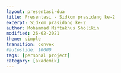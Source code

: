 ```yaml
---
layout: presentasi-dua
title: Presentasi - Sidkom prasidang ke-2
excerpt: Sidkom prasidang ke-2
author: Mohammad Miftakhus Sholikin
modified: 26-02-2021
theme: simple
transition: convex
#autoslide: 10000 
tags: [personal project]
category: [akademik]
---
```




<script>
 <style>
	mark {
		background-color: white;
		color: "#800000ff";
	}
 </style>
</script>

<section
 data-markdown
 data-transition="zoom"
 id = "sampul">
 <script>
  <!-- .slide: class="center" -->
  <h4><a href = "{{ site.github.url }}/laman/akademik/"><b>Kajian <i>in silico</i> dan <i>in vitro</i> peptida antimikroba pada<br>ayam broiler dan anak babi</b></a></h4>
  <hr><small><b>Mohammad Miftakhus Sholikin</b><br><br><small>Dibimbing oleh:</small><br>Prof. Dr. Ir. Nahrowi, MS.c.<br>Dr. Anuraga Jayanegara, S.Pt., M.Sc.<br>Prof. Dr. Ir. Aris Tri Wahyudi, M.S.</small>
 </script>
</section>

<section
 data-markdown
 data-transition="slide-in fade-out"
 id = "daftar-isi">
 <script>
 <h4 style="text-align:left"><a href="#/sampul">Daftar Isi</a></h4>
 <h4 style="text-align:left"><small><a href="{{ site.github.url }}/akademik/presentasi-sidkom-prasidang/?print-pdf#/sampul">Cetak</a></small></h4>
 <div class="three-column">
  <div>
   <p style="font-size:25px">
    <a href="#/pendahuluan">1. Pendahuluan</a><br><br>
    <a href="#/permasalahan"><small>1.1 Permasalahan</small></a><br>
    <a href="#/ketergantungan"><small>1.2 Ketergantungan</small></a><br>
    <a href="#/alternatif"><small>1.3 Alternatif</small></a><br>
    <a href="#/peptida-antimikroba"><small>1.4 Peptida Antimikroba (AMP)</small></a><br>
    <a href="#/keunggulan-amp"><small>1.5 Keunggulan AMP</small></a><br>
    <a href="#/tujuan"><small>1.6 Tujuan</small></a><br>
    <a href="#/rumusan-masalah"><small>1.7 Rumusan Masalah</small></a><br>
    <a href="#/kebaruan"><small>1.8 Kebaruan</small></a><br>
    <a href="#/ruang-lingkup"><small>1.9 Ruang Lingkup</small></a><br>
   </p>
  </div>
  <div>
   <p style="font-size:25px">
    <a href="#/materi-metode">2. Materi dan Metode</a><br><br>
    <a href="#/tahapan-dan-parameter-penelitian"><small>2.1 Tahapan dan Parameter Penelitian</small></a><br>
    <a href="#/aku"><small>2.2 Analisis Komponen Utama</small></a><br>
    <a href="#/meta-analisis"><small>2.3 Meta-Analisis</small></a><br>
    <a href="#/sintesis-clp1"><small>2.4 Sintesis Peptida CLP1</small></a><br>
    <a href="#/antikanker"><small>2.5 Uji Antikanker</small></a><br>
    <br><a href="#/hasil-pembahasan">3. Hasil dan Pembahasan</a><br><br>
    <a href="#/karakteristik-amp"><small>3.1 Karakteristik AMP</small></a><br>
   </p>
  </div>
  <div>
   <p style="font-size:25px">
    <a href="#/peptida-clp1"><small>3.2 Peptida CLP1</small></a><br>
    <a href="#/antikanker-maggot"><small>3.3 Antikanker dari Maggot</small></a><br>
    <a href="#/meta-broiler-1"><small>3.4 Meta-Analisis Ayam Broiler</small></a><br>
    <a href="#/meta-babi-1"><small>3.4 Meta-Analisis Anak Babi</small></a><br>
    <br><a href="#/simpulan">4. Simpulan</a><br><br>
    <a href="#/simpulan-penelitian"><small>4.1 Simpulan</small></a><br><br>
    <a href="#/publikasi">5. Publikasi</a><br>
    <a href="#/publikasi-penelitian"><small>5.1 Publikasi</small></a><br>
  </div>
 </div>
 </script>
</section>

<section
 data-markdown
 data-transition="slide-in fade-out"
 id = "pendahuluan">
 <script>
 <!-- .slide: class="center" -->
 <h4><a href="#/daftar-isi">Pendahuluan</a></h4>
 </script>
</section>

<section
 data-markdown
 data-transition="slide-in fade-out"
 id = "permasalahan">
 <script>
 <h4><a href="#/daftar-isi">Permasalahan</a></h4>
 <div class="two-column">
   <div>
   <img src="{{ site.github.url }}/images/postingan/2021-01-26-presentasi-sidkom-prasidang/presentasi-sidkom-permasalahan.svg">
  </div>
  <div>
   <br><p align="justify" style="font-size:18px">Antibiotik imbuhan pakan (<mark><b>AIP</b></mark>) yang sering dipergunakan pada ternak ayam broiler dan anak babi yakni avilamycin, bacitracin, enramycin, flavomycin, halquinol, lincomycin, narasin, salinomycin, tiamulin, tylosin, dan virginiamycin <a href="https://www.pubvet.com.br/uploads/564b4cc69fbde87e053e3ae1b6d1f29b.pdf">(Cardinal <i>et al</i>. 2020)</a></p>
   <p style="font-size:18px">Damapak negatif penggunaan AIP<br>1. Residu<br> 2. Resistensi<br> 3. Alergi<br> 4. Kanker</p>
   <p style="font-size:18px">Pelarangan penggunaan AIP oleh <mark>FAO, Uni Eropa, dan WHO</mark> (FAO dan IFIF 2010; Anom 2019; Bronzwaer <i>et al</i>. 2019). Pembatasan dan pelarangan AIP oleh <mark>Kementrian Pertanian</mark> melalui <mark>permentan nomer 14 tahun 2017</mark> (Kementan 2017)</p>
  </div>
 </div>
 </script>
</section>

<section
 data-markdown
 data-transition="slide-in fade-out"
 id = "ketergantungan">
 <script>
 <h4><a href="#/daftar-isi">Ketergantungan</a></h4>
 <div class="two-column">
   <div>
   <img src="{{ site.github.url }}/images/postingan/2021-01-26-presentasi-sidkom-prasidang/presentasi-sidkom-ketergantungan.svg">
  </div>
  <div>
   <br><p align="justify" style="font-size:35px">Lalu apa yang menyebabkan peternak bergantung dengan AIP?</p>
   <p style="font-size:30px">1. Efisiensi<br> 2. Tropis<br> 3. Penyakit<br> 4. <a href="https://en.wikipedia.org/wiki/Biosecurity"><b>Biosekuriti?</b></a></p>
  </div>
 </div>
 </script>
</section>

<section
 data-markdown
 data-transition="slide-in fade-out"
 id = "alternatif">
 <script>
 <h4><a href="#/daftar-isi">Alternatif</a></h4>
 <div class="two-column">
   <div>
   <img src="{{ site.github.url }}/images/postingan/2021-01-26-presentasi-sidkom-prasidang/presentasi-sidkom-alternatif.png">
  </div>
  <div>
   <br><p align="justify" style="font-size:25px">Alternatif antibiotik imbuhan pakan menurut Gadde <i>et al.</i> (2017) antara lain:</p>
   <p class="paragraf-column" style="font-size:25px">1. Probiotik<br> 2. Prebiotik<br> 3. Simbiotik<br> 4. Silika aktif<br> 5. Fitobiotik<br> 6. Asam organik<br> 7. <mark>Peptida aktif</mark><br> 8. Hiperimun</p>
  </div>
 </div>
 </script>
</section>

<section
 data-markdown
 data-transition="slide-in fade-out"
 id = "peptida-antimikroba">
 <script>
 <h4><a href="#/daftar-isi">Peptida Antimikroba (AMP)</a></h4>
 <div class="two-column">
   <div>
   <img src="{{ site.github.url }}/images/postingan/2021-01-26-presentasi-sidkom-prasidang/presentasi-sidkom-peptida-antimikroba.svg">
  </div>
  <div>
   <br><p align="justify" style="font-size:20px">AMP memiliki karakteristik sebagai berikut (Park <i>et al</i>. 2015; Wang <i>et al</i>. 2016; Gadde <i>et al</i>. 2017).</p>
   <p align="left" class="paragraf-column" style="font-size:18px">1. Peptida (12-100 asam amino)<br> 2. Bersifat amfipatik<br> 3. Berukuran 4-12 kDa<br> 4. Bersifat bakteriostatik dan/atau bakterisidal terhadap bakteri gram-positif, gram-negartif, fungi, khamir, dan virus</p>
   <p align="justify" style="font-size:20px">Sumber AMP yaitu bakteri, fungi, tumbuhan, dan hewan (kelas amfibia dan <mark>insekta</mark>) (Bopari <i>et al</i>. 2020).</p>
   <p align="justify" style="font-size:20px">Peptida asal serangga dikelompokan menjadi lima jenis peptida berdasarkan struktur dan jumlah asam amino (glisin, prolin, dan sistein) (Yi <i>et al</i>. 2014).</p>
  </div>
 </div>
 </script>
</section>

<section
 data-markdown
 data-transition="slide-in fade-out"
 id = "keunggulan-amp">
 <script>
 <h4><a href="#/daftar-isi">Keunggulan AMP</a></h4>
 <div class="two-column">
   <div>
   <img src="{{ site.github.url }}/images/postingan/2021-01-26-presentasi-sidkom-prasidang/presentasi-sidkom-keunggulan-amp.svg">
  </div>
  <div>
   <p align="justify" style="font-size:25px">Keunggulan AMP sebagai pemacu pertumbuhan pada ayam broiler dan anak babi (Hao Xiao <i>et al</i>. 2015).</p>
   <p align="justify" style="font-size:25px">1. Tidak menimbulkan residu<br> 2. Antimikroba spektrum luas<br> 3. Bersifat antikanker<br> 4. Menurunkan konversi pakan<br> 5. Meningkatkan bobot potong<br> 6. Memperbaiki morfologi usus halus</p>
  </div>
 </div>
 </script>
</section>

<section
 data-markdown
 data-transition="slide-in fade-out"
 id = "tujuan">
 <script>
 <h4><a href="#/daftar-isi">Tujuan</a></h4>
 <p align="justify" style="font-size:25px"><mark>Tujuan umum</mark>: evaluasi peptida antimikroba berdasarkan kajian <i>in silico</i> dan <i>in vitro</i> terhadap performa pertumbuhan dari ayam broiler dan anak babi.<br><mark>Tujuan khusus</mark>:<br> (i) karakteristik AMP,<br> (ii) sintesis CLP1,<br> (iii) ekstrak maggot sebagai antikanker,<br> (iv) kajian komprehensif AMP pada ayam broiler dan anak babi, dan<br> (v) level optimal pemberiannya.</p>
 </script>
</section>

<section
 data-markdown
 data-transition="slide-in fade-out"
 id = "rumusan-masalah">
 <script>
 <h4><a href="#/daftar-isi">Rumusan Masalah</a></h4>
 <p align="center" style="font-size:18px"><img src="{{ site.github.url }}/images/postingan/2021-01-26-presentasi-sidkom-prasidang/presentasi-sidkom-rumusan-masalah.svg", width=775px> <br>Rumusan Masalah <mark>Kajian <i>In Silico</i> dan <i>In Vitro</i> Peptida Antimikroba pada Ayam Broiler dan Anak Babi</mark></p>
 </script>
</section>

<section
 data-markdown
 data-transition="slide-in fade-out"
 id = "kebaruan">
 <script>
 <h4><a href="#/daftar-isi">Kebaruan</a></h4>
   <p align="left" style="font-size:20px"><mark>Penelitian terdahulu</mark>:<br> 1. Park <i>et al</i>. (2017) berhasil mengidentifikasi dan mengisolasi AMP (cecropin like-peptide 1 atau CLP1) dari maggot,<br> 2. Meta-analisis aditif antimikroba (tidak hanya AMP) telah dilaporkan oleh Vanrolleghem <i>et al</i>. (2019) dan Xu <i>et al</i>. (2021) pada ternak babi.</p>
   <p align="left" style="font-size:20px"><mark>Keunggulan penelitian ini</mark>:<br> 1. Kajian metadata AMP asal serangga,<br> 2. Sintesis <i>in vitro</i> AMP dan ekstrak antikanker maggot,<br> 3. Kajian komprehensif dan level optimal AMP pada ayam broiler dan anak babi<br></p>
   <p align="left" style="font-size:20px"><mark>Kebaruan</mark>:<br> 1. Produk fragmen plasmid T7-IRES-Kozak-CLP1 dari maggot,<br> 2. Produk ekstrak antikanker maggot<br> 3. Metodologi pemetaan karakteristik AMP berdasarkan bobot molekul, sekuen asam amino, dan nilai konsentrasi hambat minimal,<br> 4. Metodologi kajian komprehensif <i>in vivo</i> AMP dan rekomendasi level pengguanaannya.</p>
 </script>
</section>

<section
 data-markdown
 data-transition="slide-in fade-out"
 id = "ruang-lingkup">
 <script>
 <h4><a href="#/daftar-isi">Ruang Lingkup</a></h4>
 <p align="center" style="font-size:20px"><img src="{{ site.github.url }}/images/postingan/2021-01-26-presentasi-sidkom-prasidang/presentasi-sidkom-ruang-lingkup.svg", width=475px> <br>Ruang lingkup <mark>Kajian <i>In Silico</i> dan <i>In Vitro</i> Peptida Antimikroba pada Ayam Broiler dan Anak Babi</mark>, pengertian <i>in silico</i> adalah kajian tentang pemodelan baik empiris ataupun dinamis dari suatu sistem biologi sedangkan <i>in vitro</i> adalah kajian sel atau molekul diluar konteks biologis normalnya</p>
 </script>
</section>

<section
 data-markdown
 data-transition="slide-in fade-out"
 id = "materi-metode">
 <script>
 <!-- .slide: class="center" -->
 <h4><a href="#/daftar-isi">Materi dan Metode</a></h4>
 </script>
</section>

<section
 data-markdown
 data-transition="slide-in fade-out"
 id = "tahapan-dan-parameter-penelitian">
 <script>
 <h4><a href="#/daftar-isi">Tahapan dan Parameter Penelitian</a></h4>
 <p align="center" style="font-size:18px"><img src="{{ site.github.url }}/images/postingan/2021-01-26-presentasi-sidkom-prasidang/presentasi-sidkom-tahapan-dan-parameter-penelitian.svg", width=675px> <br>Tahapan dan parameter <mark>Kajian <i>In Silico</i> dan <i>In Vitro</i> Peptida Antimikroba pada Ayam Broiler dan Anak Babi</mark>.</p>
 </script>
</section>

<section
 data-markdown
 data-transition="slide-in fade-out"
 id = "aku">
 <script>
 <h4><a href="#/daftar-isi">Analisis Komponen Utama</a></h4>
 <div class="two-column">
   <div>
     <br><p align="justify" style="font-size:30px">Mereduksi data dari multivariabel menjadi komponen utama yang lebih sederhana</a></p>
     <p style="font-size:25px">Tujuan:<br> 1. Penyederhanaan data<br> 2. Ukuran statistik --> <mark>nilai eigen</mark><br> 3. Karakterisasi data --> <mark>grafik biplot</mark></p>
  </div>
  <div>
   <img src="{{ site.github.url }}/images/postingan/2021-01-26-presentasi-sidkom-prasidang/presentasi-sidkom-aku.svg">
  </div>
 </div>
 </script>
</section>

<section
 data-markdown
 data-transition="slide-in fade-out"
 id = "langkah-aku">
 <script>
 <h4><a href="#/daftar-isi">Analisis Komponen Utama</a></h4>
 <p style="font-size:18px"><img src="{{ site.github.url }}/images/postingan/2021-01-26-presentasi-sidkom-prasidang/presentasi-sidkom-langkah-aku.svg", height=475px><br>Langkah tabulasi data dan nalisis menggunakan analisis komponen utama</p>
 </script>
</section>

<section
 data-markdown
 data-transition="slide-in fade-out"
 id = "meta-analisis">
 <script>
 <h4><a href="#/daftar-isi">Meta-Analisis</a></h4>
 <div class="two-column">
   <div>
     <br><p align="justify" style="font-size:30px">Kuantifikasi hasil-hasil penelitian agar kajian menjadi komprehensif. Adapun pemilahan literatur mengacu pada PRISMA-P (<a href="https://www.bmj.com/lookup/doi/10.1136/bmj.g7647">Shamseer et al. 2015</a>)</p>
     <p style="font-size:25px; color:#b32400">1. Identifikasi<br> 2. Penyortiran<br> 3. Kelayakan<br> 4. Penyusunan data</p>
  </div>
  <div>
   <img src="{{ site.github.url }}/images/postingan/2021-01-26-presentasi-sidkom-prasidang/presentasi-sidkom-metal.svg">
  </div>
 </div>
 </script>
</section>

<section
 data-markdown
 data-transition="slide-in fade-out"
 id = "sintesis-clp1">
 <script>
 <h4><a href="#/daftar-isi">Sintesis <i>Cecropin Like-Peptide</i> 1 asal Maggot</a></h4>
 <div class="two-column">
   <div>
     <p align="justify" style="font-size:30px">RNA diekstraksi dari maggot (<i>Hermitia illucens</i>)</p>
     <p style="font-size:25px; color:#b32400"><b>Komplemen DNA CLP1</b>: 5’-GGT TGG CGG AAG AGG GTC TTC; 3’- TTA TCC TTG TTG TGG TGG TCC ACC TCG<br></p>
     <p style="font-size:25px; color:#b32400"><b>T7</b>: 5’ – AAC GAC GGC CAG TGA ATT GTA ATA</p>
     <p style="font-size:25px; color:#b32400"><b>IRES (<i>internal ribosome entry site</i>)</b>: 5’ – ATG GGT GGT GGC CAT ATT ATC ATC</p>
     <p style="font-size:25px; color:#b32400"><b><i>His-tagged</i> (<i>internal ribosome entry site</i>)</b>: 5’ – ATG GTG ATG GTG ATG ATG</p>
  </div>
  <div>
   <img src="{{ site.github.url }}/images/postingan/2021-01-26-presentasi-sidkom-prasidang/presentasi-sidkom-pembuatan-clp1.svg">
  </div>
 </div>
 </script>
</section>

<section
 data-markdown
 data-transition="slide-in fade-out"
 id = "ektraksi-rna">
 <script>
 <h4><a href="#/daftar-isi">Ekstraksi RNA asal Maggot</a></h4>
 <p align="center" style="font-size:18px"><img src="{{ site.github.url }}/images/postingan/2021-01-26-presentasi-sidkom-prasidang/presentasi-sidkom-ekstraksi-rna.png", height=350px><br> Langkah ekstraksi RNA dari Maggot</p>
 </script>
</section>

<section
 data-markdown
 data-transition="slide-in fade-out"
 id = "pembuatan-fragmen-clp1">
 <script>
 <h4><a href="#/daftar-isi">Pembuatan Plasmid T7-IRES-Kozak-CLP1</a></h4>
 <p align="center" style="font-size:18px"><img src="{{ site.github.url }}/images/postingan/2021-01-26-presentasi-sidkom-prasidang/presentasi-sidkom-pembuatan-fragmen-clp1.svg", height=450px><br> Langkah pembuatan plasmid T7-IRES-Kozak-CLP1</p>
 </script>
</section>

<section
 data-markdown
 data-transition="slide-in fade-out"
 id = "antikanker">
 <script>
 <h4><a href="#/daftar-isi">Uji Antikanker</a></h4>
 <p align="center" style="font-size:18px"><img src="{{ site.github.url }}/images/postingan/2021-01-26-presentasi-sidkom-prasidang/presentasi-sidkom-uji-antikanker.svg", height=475px><br> Ekstrak akuades dan etanol maggot, Sel kanker <b>MOLT4</b> (<a href="https://en.wikipedia.org/wiki/Acute_lymphoblastic_leukemia">leukemia limfoblastik akut</a>)<br>dan <b>K562</b> (<a href="https://en.wikipedia.org/wiki/Chronic_myelogenous_leukemia">leukemia myelogenous kronis</a>)</p>
 </script>
</section>

<section
 data-markdown
 data-transition="slide-in fade-out"
 id = "langkah-antikanker">
 <script>
 <h4><a href="#/daftar-isi">Langkah Uji Antikanker</a></h4>
 <p align="center" style="font-size:18px"><img src="{{ site.github.url }}/images/postingan/2021-01-26-presentasi-sidkom-prasidang/presentasi-sidkom-langkah-uji-antikanker.svg", height=450px><br> Langkah uji antikanker ekstrak etanol dan akuades dari maggot</p>
 </script>
</section>

<section
 data-markdown
 data-transition="slide-in fade-out"
 id = "hasil-pembahasan">
 <script>
 <!-- .slide: class="center" -->
 <h4><a href="#/daftar-isi">Hasil dan Pembahasan</a></h4>
 </script>
</section>

<section
 data-markdown
 data-transition="slide-in fade-out"
 id = "karakteristik-amp">
 <script>
 <h4><a href="#/daftar-isi">Karakteristik AMP</a></h4>
 <p align="center" style="font-size:18px"><img src="{{ site.github.url }}/images/postingan/2021-01-26-presentasi-sidkom-prasidang/presentasi-sidkom-biplot-amp.svg", height=450px><br>Kuadran: 1. Jenis lain (KHM gram+) 2. α-heliks dan glisin, 3. sistein (KHM khamir dan gram-), 4. prolin (KHM fungi), sifat AMP pada kuadran 1 dan 3 memiliki perbedaan yang kontras demikian pula dengan kuadran 2 dan 4</p>
 </script>
</section>

<section
 data-markdown
 data-transition="slide-in fade-out"
 id = "peptida-clp1">
 <script>
 <h4><a href="#/daftar-isi">Peptida CLP1</a></h4>
 <p align="center" style="font-size:18px"><img src="{{ site.github.url }}/images/postingan/2021-01-26-presentasi-sidkom-prasidang/presentasi-sidkom-peptida-clp1.svg", height=475px><br> Hasil pengujian SDS-page, dot blot, dan mikroskopi flourosensi dari A. Kontrol negatif<br>B. <i>Green fluorescent</i> protein C. Peptida CLP1</p>
 </script>
</section>

<section
 data-markdown
 data-transition="slide-in fade-out"
 id = "sds-page">
 <script>
 <h4><a href="#/daftar-isi">Hasil Pengujian Menggunakan SDS-Page</a></h4>
 <p align="center" style="font-size:18px"><img src="{{ site.github.url }}/images/postingan/2021-01-26-presentasi-sidkom-prasidang/presentasi-sidkom-hasil-sds-page.png", height=475px><br> Hasil pengujian SDS-page, dot blot, dan mikroskopi flourosensi dari A. Kontrol negatif<br>B. <i>Green fluorescent</i> protein C. Peptida CLP1</p>
 </script>
</section>

<section
 data-markdown
 data-transition="slide-in fade-out"
 id = "antikanker-maggot">
 <script>
 <h4><a href="#/daftar-isi">Nilai IC50 Ekstrak Etanol dan Akuades dari Maggot</a></h4>
 <p align="center" style="font-size:18px"><img src="{{ site.github.url }}/images/postingan/2021-01-26-presentasi-sidkom-prasidang/presentasi-sidkom-ic50.png", height=475px><br> Nilai IC50 dari ekstrak akuades dan etanol maggot, Sitotoksisititas dikelompokkan menjadi tiga yaitu sitotoksik potensial jika IC50 <100 μg mL<sup>-1</sup>, sitotoksik moderat jika 100 μg mL<sup>-1</sup> < IC50 < 1000 μg mL<sup>-1</sup> dan<br> tidak toksik jika IC50 >1000 μg mL <sup>-1</sup> (Yun <i>et al</i>. 2017).</p>
 </script>
</section>

<section
 data-markdown
 data-transition="slide-in fade-out"
 id = "meta-broiler-1">
 <script>
 <h4><a href="#/daftar-isi">Tabel Meta-Analisis: Performa Pertumbuhan Ayam Broiler</a></h4>
 <p align="center" style="font-size:18px"><img src="{{ site.github.url }}/images/postingan/2021-01-26-presentasi-sidkom-prasidang/presentasi-sidkom-meta-broiler-01.png", height=475px><br> Berdasarkan tabel di atas pada fase starter dan finisher ayam broiler. Parameter performa pertumbuhan (bobot bada / BB, pertambahan bobot badan harian / PPBH, dan konversi pakan / FCR) nyata meningkat akibat penambahan AMP. Sedangkan, konsumsi pakan (KPH) tidak signifikan.</p>
 </script>
</section>

<section
 data-markdown
 data-transition="slide-in fade-out"
 id = "meta-broiler-2">
 <script>
 <h4><a href="#/daftar-isi">Tabel Meta-Analisis: Performa Pertumbuhan Ayam Broiler (lanjutan)</a></h4>
 <p align="center" style="font-size:18px"><img src="{{ site.github.url }}/images/postingan/2021-01-26-presentasi-sidkom-prasidang/presentasi-sidkom-meta-broiler-02.png", height=250px><br> Berdasarkan tabel di atas pada total fase ayam broiler. Parameter performa pertumbuhan (bobot bada / BB, pertambahan bobot badan harian / PPBH, dan konversi pakan / FCR) nyata meningkat akibat penambahan AMP. Sedangkan, konsumsi pakan (KPH) tidak signifikan.</p>
 </script>
</section>

<section
 data-markdown
 data-transition="slide-in fade-out"
 id = "meta-babi-1">
 <script>
 <h4><a href="#/daftar-isi">Tabel Meta-Analisis: Performa Pertumbuhan Anak Babi</a></h4>
 <p align="center" style="font-size:18px"><img src="{{ site.github.url }}/images/postingan/2021-01-26-presentasi-sidkom-prasidang/presentasi-sidkom-meta-babi-01.png", height=475px><br> Berdasarkan tabel di atas pada fase 1 dan 2 anak babi. Parameter performa pertumbuhan (bobot bada / BB, pertambahan bobot badan harian / PPBH, konsumsi pakan harian / KPH, dan konversi pakan / FCR) nyata meningkat akibat penambahan AMP. Sedangkan, konsumsi pakan (KPH) pada fase 2 tidak signifikan.</p>
 </script>
</section>

<section
 data-markdown
 data-transition="slide-in fade-out"
 id = "meta-babi-2">
 <script>
 <h4><a href="#/daftar-isi">Tabel Meta-Analisis: Performa Pertumbuhan Anak Babi (lanjutan)</a></h4>
 <p align="center" style="font-size:18px"><img src="{{ site.github.url }}/images/postingan/2021-01-26-presentasi-sidkom-prasidang/presentasi-sidkom-meta-babi-02.png", height=250px><br> Berdasarkan tabel di atas pada total fase anak babi. Parameter bobot bada / BB nyata meningkat akibat penambahan AMP. Sedangkan, parameter lain tidak signifikan.</p>
 </script>
</section>

<section
 data-markdown
 data-transition="slide-in fade-out"
 id = "mekanisme-amp-invivo">
 <script>
 <h4><a href="#/daftar-isi">Mekanisme Kerja AMP dalam Meningkatkan Perfoma Pertumbuhan</a></h4>
 <p align="justify" style="font-size:25px"><mark>Menyebabkan:</mark><br> 1. AMP mengeliminasi bakteri patogen yang menutupi dinding usus halus sehingga poliferasi bakteri asam laktat meningkat,<br> 2. AMP memperbaiki status imunitas lumen usus dengan menginduksi pembentukan senyawa imunostimulan,<br> 3. ekosistem saluran cerna yang seimbang menyebabkan peningkatan perkembangan morfologi vilus usus.<br> <mark>Dampak:</mark><br> 1. Rasio vilus terhadap kedalaman kripta meningkat,<br> 2. memperluas luas bidang penyerapan,<br> 3. penyerapan nutrien lebih banyak dan efisien, dan<br> 4. meningkatkan performa pertumbuhan.</p>
 </script>
</section>

<section
 data-markdown
 data-transition="slide-in fade-out"
 id = "mekanisme-amp-bakteri">
 <script>
 <h4><a href="#/daftar-isi">Mekanisme Kerja AMP terhadap Bakteri Patogen</a></h4>
 <p align="center" style="font-size:18px"><img src="{{ site.github.url }}/images/postingan/2021-01-26-presentasi-sidkom-prasidang/presentasi-sidkom-mekanisme-amp-bakteri.png", height=475px><br> Model pengahambatan peptida antimikroba (A) <mark>perusakan dinding sel</mark>, (B) <mark>pengikatan nutrien dan mineral</mark>, (C) <mark>perusakan transkripsi DNA</mark>, (D) <mark>penghambatan translasi RNA</mark>, (E) <mark>penghambatan fungsi ribosom</mark> dalam sintesis protein, dan (F) <mark>pemblokiran protein chaperone</mark>, protein ini diperlukan untuk melipat protein dengan benar, (G) <mark>penghambatan respirasi seluler dan induksi pembentukan ROS</mark> dan kerusakan integritas membran sel mitokondria dan kegagalan pembentukan ATP dan NADH (modifikasi Hao Xiao <i>et al</i>. 2015)</p>
 </script>
</section>

<section
 data-markdown
 data-transition="slide-in fade-out"
 id = "simpulan">
 <script>
 <!-- .slide: class="center" -->
 <h4><a href="#/daftar-isi">Simpulan</a></h4>
 </script>
</section>

<section
 data-markdown
 data-transition="slide-in fade-out"
 id = "simpulan-penelitian">
 <script>
 <!-- .slide: class="center" -->
 <h4><a href="#/daftar-isi">Simpulan</a></h4>
 <p align="justify" style="font-size:25px">1. Ayam broiler dan anak babi dapat dipicu performa pertumbuhannya menggunakan peptida antimikroba<br> 2. Level optimal peptida antimikroba pada <b style="color:#b32400">ayam broiler adalah 337 dan 359 mg Kg<sup>-1</sup></b> masing-masing pada fase starter dan finisher secara berurutan. Level optimal untuk <b style="color:#b32400">anak babi yaitu, 213 dan 221 mg Kg<sup>-1</sup></b> masing-masing pada fase 1 dan 2 secara berurutan.<br> 3. Nilai IC50 ekstrak etanol maggot adalah 203.76 dan 246.2 μg mL<sup>-1</sup></b> masing-masing pada sel leukimia MOLT4 dan K562 secara berurutan.</p>
 </script>
</section>

<section
 data-markdown
 data-transition="slide-in fade-out"
 id = "publikasi">
 <script>
 <!-- .slide: class="center" -->
 <h4><a href="#/daftar-isi">Publikasi</a></h4>
 </script>
</section>

<section 
	data-markdown
	data-transition="slide-in fade-out"
	id = "publikasi-penelitian">
	<script>
		<h4><a href="#/daftar-isi">Publikasi</a></h4>

		|<small>No.</small>|<small>Publikasi</small>|<small>Jenis</small>|<small>Status</small>|
		|:----------------|:--------|:---:|-----:|
		|<small>1.</small>|<small>A meta-analysis antimicrobial peptide effects on intestinal bacteria, immune response and antioxidant activity of broilers</small>|<small>TASJ (Q2)</small>|<small>diterima</small>|
		|<small>2.</small>|<small>A meta-analysis of the effect of antimicrobial peptide purity on the growth performance, dry matter digestibility, and  intestinal morphology of broiler</small>|<small>AAVS (Q3)</small>|<small>revisi</small>|
		|<small>3.</small>|<small>Evaluation of linear models and linear mixed models to predict the effects of antimicrobial peptides on broiler performance</small>|<small>iop</small>|<small><a href="https://iopscience.iop.org/article/10.1088/1755-1315/478/1/012002">terbit</a></small>|
		|<small>4.</small>|<small>The effect of antimicrobial peptide on growth performance, digestibility, small intestine morphology, and serum metabolites of broiler: A meta-analysis</small>|<small>AB (Q1)</small>|<small>submit</small>|
		||||
  
	</script>
</section>

<section
 data-markdown
 data-transition="zoom"
 id = "sampul-belakang">
 <script>
 <!-- .slide: class="center" -->
 <p style= "font-size:25px">Presentasi ini dibuat menggunakan [Reveal.js Demo Website](https://lab.hakim.se/reveal-js/#/)</small>
 <p style="text-align:center">
 <small>Kembali ke <a href="#/sampul">sampul</a> atau <a href="#/daftar-isi">daftar isi</a></small></a>
 </p>
 </script>
</section>